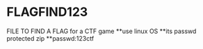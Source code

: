 # FLAGFIND123
FILE TO FIND A FLAG for a CTF game
**use linux OS
**its passwd protected zip
**passwd:123ctf
